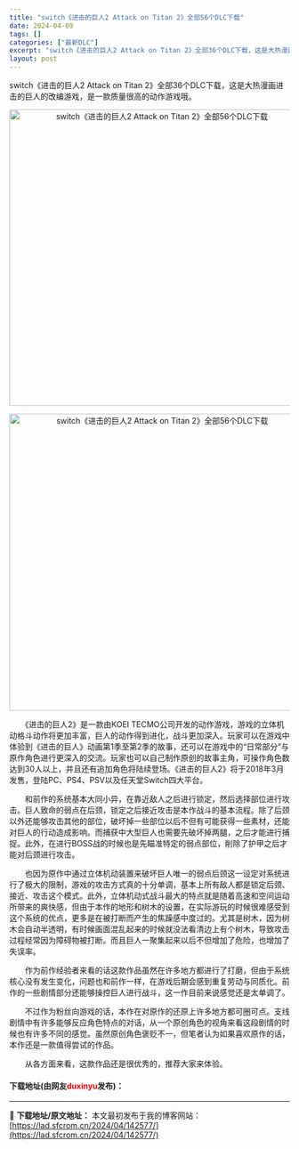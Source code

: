 ```yaml
---
title: "switch《进击的巨人2 Attack on Titan 2》全部56个DLC下载"
date: 2024-04-09
tags: []
categories: ["最新DLC"]
excerpt: "switch《进击的巨人2 Attack on Titan 2》全部36个DLC下载，这是大热漫画进击的巨人的改编游戏，是一款质量很高的动作游戏哦。 　　《进击的巨人2》是一款由KOEI TECMO公司开发的动作游戏，游戏的立体机动格斗动作将更加丰富，巨人的动作得到进化，战斗更加深入。玩家可以在游戏&hellip;"
layout: post
---
```


 <p>switch《进击的巨人2 Attack on Titan 2》全部36个DLC下载，这是大热漫画进击的巨人的改编游戏，是一款质量很高的动作游戏哦。</p> <p align="center"><img align="" border="0" src="https://lad.sfcrom.cn/wp-content/uploads/2024/04/20240409_6615088ff37b5.webp" width="533" alt="switch《进击的巨人2 Attack on Titan 2》全部56个DLC下载" /></p> <p align="center"><img align="" border="0" src="https://lad.sfcrom.cn/wp-content/uploads/2024/04/20240409_66150890535c4.webp" width="534" alt="switch《进击的巨人2 Attack on Titan 2》全部56个DLC下载" /></p> <p>　　《进击的巨人2》是一款由KOEI TECMO公司开发的动作游戏，游戏的立体机动格斗动作将更加丰富，巨人的动作得到进化，战斗更加深入。玩家可以在游戏中体验到《进击的巨人》动画第1季至第2季的故事，还可以在游戏中的&ldquo;日常部分&rdquo;与原作角色进行更深入的交流。玩家也可以自己制作原创的故事主角，可操作角色数达到30人以上，并且还有追加角色将陆续登场。《进击的巨人2》将于2018年3月发售，登陆PC、PS4、PSV以及任天堂Switch四大平台。</p> <p>　　和前作的系统基本大同小异，在靠近敌人之后进行锁定，然后选择部位进行攻击。巨人致命的弱点在后颈，锁定之后接近攻击是本作战斗的基本流程。除了后颈以外还能够攻击其他的部位，破坏掉一些部位以后不但有可能获得一些素材，还能对巨人的行动造成影响。而捕获中大型巨人也需要先破坏掉两腿，之后才能进行捕捉。此外，在进行BOSS战的时候也是先瞄准特定的弱点部位，削除了护甲之后才能对后颈进行攻击。</p> <p>　　也因为原作中通过立体机动装置来破坏巨人唯一的弱点后颈这一设定对系统进行了极大的限制，游戏的攻击方式真的十分单调，基本上所有敌人都是锁定后颈、接近、攻击这个模式。此外，立体机动式战斗最大的特点就是随着高速和空间运动所带来的爽快感，但由于本作的地形和树木的设置，在实际游玩的时候很难感受到这个系统的优点，更多是在被打断而产生的焦躁感中度过的。尤其是树木，因为树木会自动半透明，有时候画面混乱起来的时候就没法看清边上有个树木，导致攻击过程经常因为障碍物被打断。而且巨人一聚集起来以后不但增加了危险，也增加了失误率。</p> <p>　　作为前作经验者来看的话这款作品虽然在许多地方都进行了打磨，但由于系统核心没有发生变化，问题也和前作一样，在游戏后期会感到重复劳动与同质化。前作的一些剧情部分还能够操控巨人进行战斗，这一作目前来说感觉还是太单调了。</p> <p>　　不过作为粉丝向游戏的话，本作在对原作的还原上许多地方都可圈可点。支线剧情中有许多能够反应角色特点的对话，从一个原创角色的视角来看这段剧情的时候也有许多不同的感觉。虽然原创角色褒贬不一，但笔者认为如果喜欢原作的话，本作还是一款值得尝试的作品。</p> <p>　　从各方面来看，这款作品还是很优秀的，推荐大家来体验。</p> <p><h4>下载地址(由网友<font color="red">duxinyu</font>发布)：</h4></p> 

---
📖 **下载地址/原文地址：** 本文最初发布于我的博客网站：[https://lad.sfcrom.cn/2024/04/142577/](https://lad.sfcrom.cn/2024/04/142577/)
